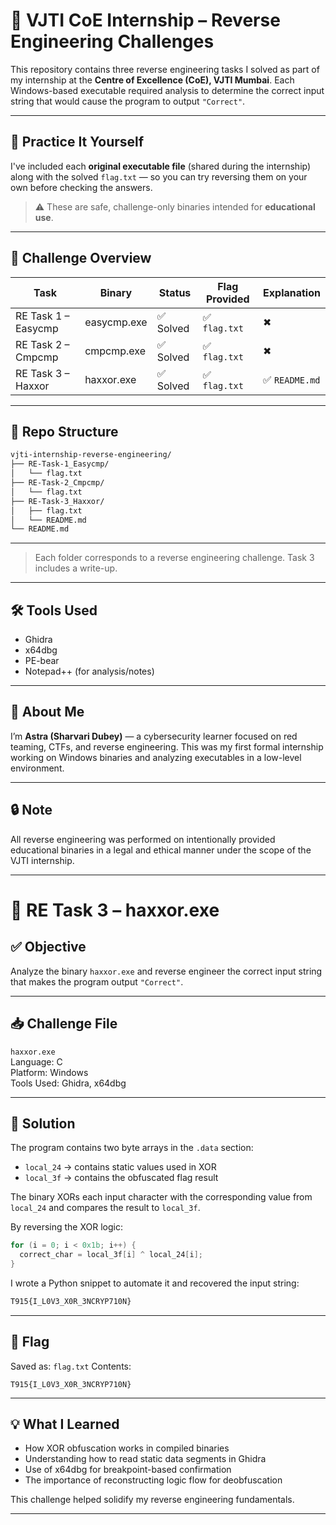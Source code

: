 # 🧠 VJTI CoE Internship – Reverse Engineering Challenges

This repository contains three reverse engineering tasks I solved as part of my internship at the **Centre of Excellence (CoE), VJTI Mumbai**. Each Windows-based executable required analysis to determine the correct input string that would cause the program to output `"Correct"`.

---

## 📂 Practice It Yourself

I've included each **original executable file** (shared during the internship) along with the solved `flag.txt` — so you can try reversing them on your own before checking the answers.

> ⚠️ These are safe, challenge-only binaries intended for **educational use**.

---

## 🧩 Challenge Overview

| Task                          | Binary       | Status   | Flag Provided | Explanation |
|------------------------------|--------------|----------|----------------|-------------|
| RE Task 1 – Easycmp          | easycmp.exe  | ✅ Solved | ✅ `flag.txt`  | ✖           |
| RE Task 2 – Cmpcmp           | cmpcmp.exe   | ✅ Solved | ✅ `flag.txt`  | ✖           |
| RE Task 3 – Haxxor           | haxxor.exe   | ✅ Solved | ✅ `flag.txt`  | ✅ `README.md` |

---

## 📁 Repo Structure

```txt
vjti-internship-reverse-engineering/
├── RE-Task-1_Easycmp/
│   └── flag.txt
├── RE-Task-2_Cmpcmp/
│   └── flag.txt
├── RE-Task-3_Haxxor/
│   ├── flag.txt
│   └── README.md
└── README.md
```
---

> Each folder corresponds to a reverse engineering challenge. Task 3 includes a write-up.

---

## 🛠 Tools Used

* Ghidra
* x64dbg
* PE-bear
* Notepad++ (for analysis/notes)

---

## 👤 About Me

I’m **Astra (Sharvari Dubey)** — a cybersecurity learner focused on red teaming, CTFs, and reverse engineering. This was my first formal internship working on Windows binaries and analyzing executables in a low-level environment.

---

## 🔒 Note

All reverse engineering was performed on intentionally provided educational binaries in a legal and ethical manner under the scope of the VJTI internship.

---

# 🔐 RE Task 3 – haxxor.exe

## ✅ Objective

Analyze the binary `haxxor.exe` and reverse engineer the correct input string that makes the program output `"Correct"`.

---

## 📥 Challenge File

`haxxor.exe`  
Language: C  
Platform: Windows  
Tools Used: Ghidra, x64dbg

---

## 📄 Solution

The program contains two byte arrays in the `.data` section:
- `local_24` → contains static values used in XOR
- `local_3f` → contains the obfuscated flag result

The binary XORs each input character with the corresponding value from `local_24` and compares the result to `local_3f`.

By reversing the XOR logic:
```c
for (i = 0; i < 0x1b; i++) {
  correct_char = local_3f[i] ^ local_24[i];
}
````

I wrote a Python snippet to automate it and recovered the input string:

```txt
T915{I_L0V3_X0R_3NCRYP710N}
```

---

## 🚩 Flag

Saved as: `flag.txt`
Contents:

```
T915{I_L0V3_X0R_3NCRYP710N}
```

---

## 💡 What I Learned

* How XOR obfuscation works in compiled binaries
* Understanding how to read static data segments in Ghidra
* Use of x64dbg for breakpoint-based confirmation
* The importance of reconstructing logic flow for deobfuscation

This challenge helped solidify my reverse engineering fundamentals.

---
